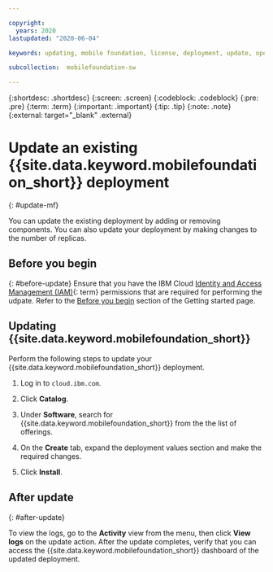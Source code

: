 ```yaml
---

copyright:
  years: 2020
lastupdated: "2020-06-04"

keywords: updating, mobile foundation, license, deployment, update, openshift, ocp cluster, red hat ocp cluster, mobile foundation software, application center, mobile foundation software, update mobile foundation on IBM Cloud, update mobile foundation on openshift, mobile foundation on Red Hat OpenShift cluster, mobile foundation on RHOCP cluster

subcollection:  mobilefoundation-sw

---
```


{:shortdesc: .shortdesc}
{:screen: .screen}
{:codeblock: .codeblock}
{:pre: .pre}
{:term: .term}
{:important: .important}
{:tip: .tip}
{:note: .note}
{:external: target="_blank" .external}

# Update an existing {{site.data.keyword.mobilefoundation_short}} deployment
{: #update-mf}

You can update the existing deployment by adding or removing components. You can also update your deployment by making changes to the number of replicas.

## Before you begin
{: #before-update}
Ensure that you have the IBM Cloud [Identity and Access Management (IAM)](#x2193801){: term} permissions that are required for performing the udpate. Refer to the [Before you begin](/docs/mobilefoundation-sw?topic=mobilefoundation-sw-getting-started#before-you-begin) section of the Getting started page.

## Updating {{site.data.keyword.mobilefoundation_short}}

Perform the following steps to update your {{site.data.keyword.mobilefoundation_short}} deployment.

1. Log in to `cloud.ibm.com`.

2. Click **Catalog**.

3. Under **Software**, search for {{site.data.keyword.mobilefoundation_short}} from the the list of offerings.

4. On the **Create** tab, expand the deployment values section and make the required changes.

5. Click **Install**. 

## After update
{: #after-update}

To view the logs, go to the **Activity** view from the menu, then click **View logs** on the update action.
After the update completes, verify that you can access the {{site.data.keyword.mobilefoundation_short}} dashboard of the updated deployment.
